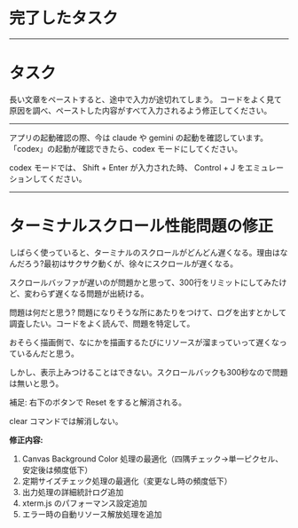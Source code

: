 # 完了したタスク

---

# タスク

長い文章をペーストすると、途中で入力が途切れてしまう。
コードをよく見て原因を調べ、ペーストした内容がすべて入力されるよう修正してください。

---

アプリの起動確認の際、今は claude や gemini の起動を確認しています。「codex」の起動が確認できたら、codex モードにしてください。

codex モードでは、 Shift + Enter が入力された時、 Control + J をエミュレーションしてください。

---

# ターミナルスクロール性能問題の修正

しばらく使っていると、ターミナルのスクロールがどんどん遅くなる。理由はなんだろう?最初はサクサク動くが、徐々にスクロールが遅くなる。

スクロールバッファが遅いのが問題かと思って、300行をリミットにしてみたけど、変わらず遅くなる問題が出続ける。

問題は何だと思う? 問題になりそうな所にあたりをつけて、ログを出すとかして調査したい。コードをよく読んで、問題を特定して。

おそらく描画側で、なにかを描画するたびにリソースが溜まっていって遅くなっているんだと思う。

しかし、表示上みつけることはできない。スクロールバックも300秒なので問題は無いと思う。

補足:
右下のボタンで Reset をすると解消される。

clear コマンドでは解消しない。

**修正内容:**
1. Canvas Background Color 処理の最適化（四隅チェック→単一ピクセル、安定後は頻度低下）
2. 定期サイズチェック処理の最適化（変更なし時の頻度低下）  
3. 出力処理の詳細統計ログ追加
4. xterm.js のパフォーマンス設定追加
5. エラー時の自動リソース解放処理を追加
